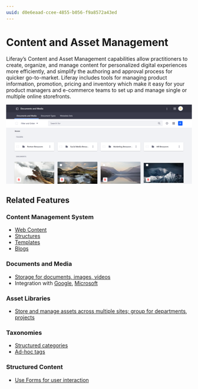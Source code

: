 ```yaml
---
uuid: d0e6eaad-ccee-4855-b056-f9a8572a43ed
---
```


# Content and Asset Management

Liferay’s Content and Asset Management capabilities allow practitioners to create, organize, and manage content for personalized digital experiences more efficiently, and simplify the authoring and approval process for quicker go-to-market. Liferay includes tools for managing product information, promotion, pricing and inventory which make it easy for your product managers and e-commerce teams to set up and manage single or multiple online storefronts.

![Liferay design systems provide robust out of the box control of site design and composition.](./content-and-asset-management/images/01.png)

## Related Features

### Content Management System

* [Web Content](https://learn.liferay.com/w/dxp/content-authoring-and-management/web-content)
* [Structures](https://learn.liferay.com/w/dxp/content-authoring-and-management/web-content/web-content-structures)
* [Templates](https://learn.liferay.com/w/dxp/content-authoring-and-management/web-content/web-content-templates)
* [Blogs](https://learn.liferay.com/w/dxp/content-authoring-and-management/blogs)

### Documents and Media

* [Storage for documents, images, videos](https://learn.liferay.com/w/dxp/content-authoring-and-management/documents-and-media)
* Integration with [Google](https://learn.liferay.com/w/dxp/content-authoring-and-management/documents-and-media/devops/google-drive-integration), [Microsoft](https://learn.liferay.com/w/dxp/content-authoring-and-management/documents-and-media/devops/sharepoint-integration)

### Asset Libraries

* [Store and manage assets across multiple sites; group for departments, projects](https://learn.liferay.com/w/dxp/content-authoring-and-management/asset-libraries/asset-libraries-overview)

### Taxonomies

* [Structured categories](https://learn.liferay.com/w/dxp/content-authoring-and-management/tags-and-categories/organizing-content-with-categories-and-tags)
* [Ad-hoc tags](https://learn.liferay.com/w/dxp/content-authoring-and-management/tags-and-categories/tagging-content-and-managing-tags)

### Structured Content

* [Use Forms for user interaction](https://learn.liferay.com/w/dxp/process-automation/forms/introduction-to-forms)
